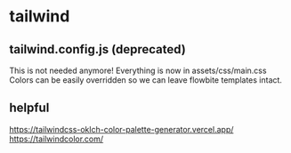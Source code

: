 # tailwind

## tailwind.config.js (deprecated)

This is not needed anymore! Everything is now in assets/css/main.css
Colors can be easily overridden so we can leave flowbite templates intact.

## helpful

https://tailwindcss-oklch-color-palette-generator.vercel.app/
https://tailwindcolor.com/
